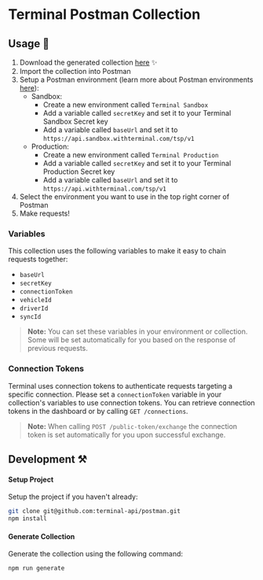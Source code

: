# Terminal Postman Collection

## Usage 🚀

1. Download the generated collection [here](./postman) ✨
2. Import the collection into Postman
3. Setup a Postman environment (learn more about Postman environments [here](https://learning.postman.com/docs/sending-requests/managing-environments/)):
    - Sandbox:
      - Create a new environment called `Terminal Sandbox`
      - Add a variable called `secretKey` and set it to your Terminal Sandbox Secret key
      - Add a variable called `baseUrl` and set it to `https://api.sandbox.withterminal.com/tsp/v1`
    - Production:
      - Create a new environment called `Terminal Production`
      - Add a variable called `secretKey` and set it to your Terminal Production Secret key
      - Add a variable called `baseUrl` and set it to `https://api.withterminal.com/tsp/v1`
4. Select the environment you want to use in the top right corner of Postman
5. Make requests!

### Variables

This collection uses the following variables to make it easy to chain requests together:
- `baseUrl`
- `secretKey`
- `connectionToken`
- `vehicleId`
- `driverId`
- `syncId`

> **Note:** You can set these variables in your environment or collection. Some will be set automatically for you based on the response of previous requests.

### Connection Tokens

Terminal uses connection tokens to authenticate requests targeting a specific connection. Please set a `connectionToken` variable in your collection's variables to use connection tokens. You can retrieve connection tokens in the dashboard or by calling `GET /connections`.

> **Note:** When calling `POST /public-token/exchange` the connection token is set automatically for you upon successful exchange.

## Development ⚒️

#### Setup Project
Setup the project if you haven't already:

```bash
git clone git@github.com:terminal-api/postman.git
npm install
```

#### Generate Collection
Generate the collection using the following command:

```bash
npm run generate
```